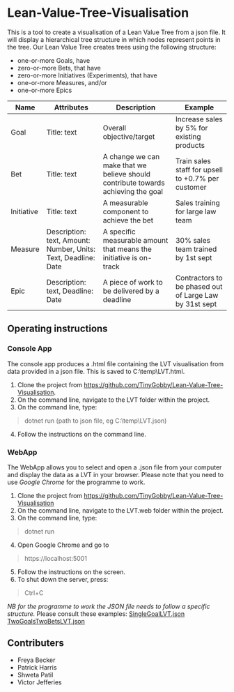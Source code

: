 # Lean-Value-Tree-Visualisation

This is a tool to create a visualisation of a Lean Value Tree from a json file. It will display a hierarchical tree structure in which nodes represent points in the tree. Our Lean Value Tree creates trees using the following structure:


- one-or-more Goals, have
- zero-or-more Bets, that have
- zero-or-more Initiatives (Experiments), that have
- one-or-more Measures, and/or
- one-or-more Epics

|Name	| Attributes |	Description	| Example |
|-----|------------|--------------|---------|
|Goal	|Title: text | Overall objective/target	| Increase sales by 5% for existing products |
|Bet	|Title: text |A change we can make that we believe should contribute towards achieving the goal	| Train sales staff for upsell to +0.7% per customer |
|Initiative	|Title: text	|A measurable component to achieve the bet	| Sales training for large law team|
|Measure	|Description: text, Amount: Number, Units: Text, Deadline: Date	| A specific measurable amount that means the initiative is on-track	| 30% sales team trained by 1st sept |
|Epic	| Description: text, Deadline: Date	| A piece of work to be delivered by a deadline	| Contractors to be phased out of Large Law by 31st sept|


## Operating instructions
### Console App
The console app produces a .html file containing the LVT visualisation from data provided in a json file.
This is saved to C:\temp\LVT.html.

1) Clone the project from https://github.com/TinyGobby/Lean-Value-Tree-Visualisation. 
2) On the command line, navigate to the LVT folder within the project.
3) On the command line, type:
> dotnet run (path to json file, eg C:\temp\LVT.json)
4) Follow the instructions on the command line.

	
### WebApp
The WebApp allows you to select and open a .json file from your computer and display the data as a LVT in your browser.
Please note that you need to use _Google Chrome_ for the programme to work.

1) Clone the project from https://github.com/TinyGobby/Lean-Value-Tree-Visualisation
2) On the command line, navigate to the LVT.web folder within the project.
3) On the command line, type:
> dotnet run
4) Open Google Chrome and go to
> https://localhost:5001
5) Follow the instructions on the screen.
6) To shut down the server, press:
> Ctrl+C

*NB for the programme to work the JSON file needs to follow a specific structure.*
Please consult these examples:
[SingleGoalLVT.json](LVT/SingleBranchLVT.json)
[TwoGoalsTwoBetsLVT.json](LVT/TwoGoalsTwoBetsLVT.json)

## Contributers

- Freya Becker 
- Patrick Harris
- Shweta Patil
- Victor Jefferies
